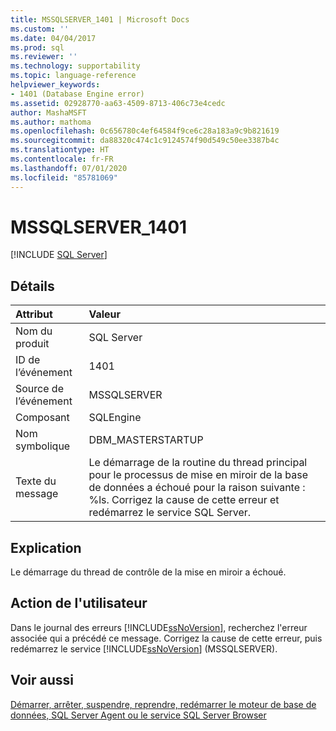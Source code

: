 ```yaml
---
title: MSSQLSERVER_1401 | Microsoft Docs
ms.custom: ''
ms.date: 04/04/2017
ms.prod: sql
ms.reviewer: ''
ms.technology: supportability
ms.topic: language-reference
helpviewer_keywords:
- 1401 (Database Engine error)
ms.assetid: 02928770-aa63-4509-8713-406c73e4cedc
author: MashaMSFT
ms.author: mathoma
ms.openlocfilehash: 0c656780c4ef64584f9ce6c28a183a9c9b821619
ms.sourcegitcommit: da88320c474c1c9124574f90d549c50ee3387b4c
ms.translationtype: HT
ms.contentlocale: fr-FR
ms.lasthandoff: 07/01/2020
ms.locfileid: "85781069"
---
```

# <a name="mssqlserver_1401"></a>MSSQLSERVER_1401
 [!INCLUDE [SQL Server](../../includes/applies-to-version/sqlserver.md)]
  
## <a name="details"></a>Détails  
  
| Attribut | Valeur |  
| :-------- | :---- |  
|Nom du produit|SQL Server|  
|ID de l’événement|1401|  
|Source de l’événement|MSSQLSERVER|  
|Composant|SQLEngine|  
|Nom symbolique|DBM_MASTERSTARTUP|  
|Texte du message|Le démarrage de la routine du thread principal pour le processus de mise en miroir de la base de données a échoué pour la raison suivante : %ls. Corrigez la cause de cette erreur et redémarrez le service SQL Server.|  
  
## <a name="explanation"></a>Explication  
Le démarrage du thread de contrôle de la mise en miroir a échoué.  
  
## <a name="user-action"></a>Action de l'utilisateur  
Dans le journal des erreurs [!INCLUDE[ssNoVersion](../../includes/ssnoversion-md.md)], recherchez l'erreur associée qui a précédé ce message. Corrigez la cause de cette erreur, puis redémarrez le service [!INCLUDE[ssNoVersion](../../includes/ssnoversion-md.md)] (MSSQLSERVER).  
  
## <a name="see-also"></a>Voir aussi  
[Démarrer, arrêter, suspendre, reprendre, redémarrer le moteur de base de données, SQL Server Agent ou le service SQL Server Browser](~/database-engine/configure-windows/start-stop-pause-resume-restart-sql-server-services.md)  
  

